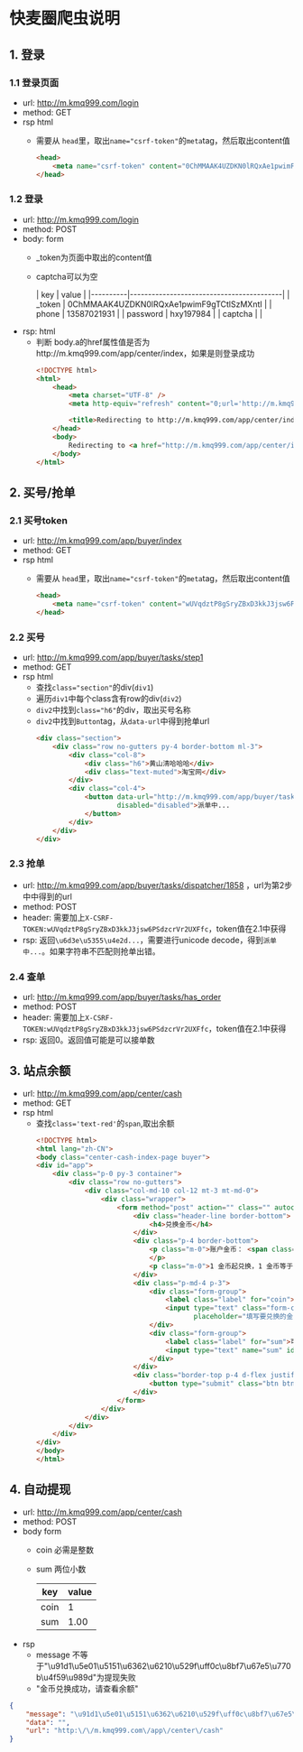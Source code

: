 # 快麦圈爬虫说明

## 1. 登录

### 1.1 登录页面

* url: http://m.kmq999.com/login
* method: GET
* rsp html
    * 需要从 `head`里，取出`name="csrf-token"`的`meta`tag，然后取出content值

        ```html
        <head>
            <meta name="csrf-token" content="0ChMMAAK4UZDKN0lRQxAe1pwimF9gTCtlSzMXntI">
        </head>
        ```

### 1.2 登录

* url: http://m.kmq999.com/login
* method: POST
* body: form
    * _token为页面中取出的content值
    * captcha可以为空

      | key      | value                                    |
                  |----------|------------------------------------------|
      | _token   | 0ChMMAAK4UZDKN0lRQxAe1pwimF9gTCtlSzMXntI |
      | phone    | 13587021931                              |
      | password | hxy197984                                |
      | captcha  |                                          |
* rsp: html
  * 判断 body.a的href属性值是否为http://m.kmq999.com/app/center/index，如果是则登录成功
    ```html
    <!DOCTYPE html>
    <html>
        <head>
            <meta charset="UTF-8" />
            <meta http-equiv="refresh" content="0;url='http://m.kmq999.com/app/center/index'" />

            <title>Redirecting to http://m.kmq999.com/app/center/index</title>
        </head>
        <body>
            Redirecting to <a href="http://m.kmq999.com/app/center/index">http://m.kmq999.com/app/center/index</a>.
        </body>
    </html>
    ```


## 2. 买号/抢单

### 2.1 买号token

* url: http://m.kmq999.com/app/buyer/index
* method: GET
* rsp html
    * 需要从 `head`里，取出`name="csrf-token"`的`meta`tag，然后取出content值

        ```html
        <head>
            <meta name="csrf-token" content="wUVqdztP8gSryZBxD3kkJ3jsw6PSdzcrVr2UXFfc">
        </head>
        ```

### 2.2 买号
* url: http://m.kmq999.com/app/buyer/tasks/step1
* method: GET
* rsp html
    * 查找`class="section"`的div(`div1`)
    * 遍历`div1`中每个class含有row的div(`div2`)
    * `div2`中找到`class="h6"`的div，取出买号名称
    * `div2`中找到`Button`tag，从`data-url`中得到抢单url
      ```html
      <div class="section">
          <div class="row no-gutters py-4 border-bottom ml-3">
              <div class="col-8">
                  <div class="h6">黄山清哈哈哈</div>
                  <div class="text-muted">淘宝网</div>
              </div>
              <div class="col-4">
                  <button data-url="http://m.kmq999.com/app/buyer/tasks/dispatcher/1858" class="btn btn-primary dispatcher"
                          disabled="disabled">派单中...
                  </button>
              </div>
          </div>
      </div>
      ```

### 2.3 抢单
* url: http://m.kmq999.com/app/buyer/tasks/dispatcher/1858 ，url为第2步中中得到的url
* method: POST
* header: 需要加上`X-CSRF-TOKEN:wUVqdztP8gSryZBxD3kkJ3jsw6PSdzcrVr2UXFfc`，token值在2.1中获得
* rsp: 返回`\u6d3e\u5355\u4e2d...`，需要进行unicode decode，得到`派单中...`。如果字符串不匹配则抢单出错。

### 2.4 查单
* url: http://m.kmq999.com/app/buyer/tasks/has_order
* method: POST
* header: 需要加上`X-CSRF-TOKEN:wUVqdztP8gSryZBxD3kkJ3jsw6PSdzcrVr2UXFfc`，token值在2.1中获得
* rsp: 返回0。返回值可能是可以接单数

## 3. 站点余额
* url: http://m.kmq999.com/app/center/cash
* method: GET
* rsp html
  * 查找`class='text-red'`的`span`,取出余额
    ```html
    <!DOCTYPE html>
    <html lang="zh-CN">
    <body class="center-cash-index-page buyer">
    <div id="app">
        <div class="p-0 py-3 container">
            <div class="row no-gutters">
                <div class="col-md-10 col-12 mt-3 mt-md-0">
                    <div class="wrapper">
                        <form method="post" action="" class="" autocomplete="off" id="form">
                            <div class="header-line border-bottom">
                                <h4>兑换金币</h4>
                            </div>
                            <div class="p-4 border-bottom">
                                <p class="m-0">账户金币： <span class="text-red">145.86</span> 金币
                                </p>
                                <p class="m-0">1 金币起兑换，1 金币等于 1 元。</p>
                            </div>
                            <div class="p-md-4 p-3">
                                <div class="form-group">
                                    <label class="label" for="coin">要兑换金币：</label>
                                    <input type="text" class="form-control" id="coin" name="coin"
                                           placeholder="填写要兑换的金币数量">
                                </div>
                                <div class="form-group">
                                    <label class="label" for="sum">可获得现金（元）：</label>
                                    <input type="text" name="sum" id="sum" class="form-control" value="">
                                </div>
                            </div>
                            <div class="border-top p-4 d-flex justify-content-center align-items-center">
                                <button type="submit" class="btn btn-primary" id="btn-submit">提现金币</button>
                            </div>
                        </form>
                    </div>
                </div>
            </div>
        </div>
    </div>
    </body>
    </html>
    ```
    
## 4. 自动提现
* url: http://m.kmq999.com/app/center/cash
* method: POST
* body form
  * coin 必需是整数
  * sum 两位小数

    | key  | value |
    |------|-------|
    | coin | 1     |
    | sum  | 1.00  |
* rsp
  * message 不等于"\u91d1\u5e01\u5151\u6362\u6210\u529f\uff0c\u8bf7\u67e5\u770b\u4f59\u989d"为提现失败
  * "金币兑换成功，请查看余额"

```json
{
	"message": "\u91d1\u5e01\u5151\u6362\u6210\u529f\uff0c\u8bf7\u67e5\u770b\u4f59\u989d",
	"data": "",
	"url": "http:\/\/m.kmq999.com\/app\/center\/cash"
}
```
